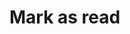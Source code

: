 # Mark as read

<api-endpoint openapi-path="../cotalk.yaml" endpoint="/api/user/{user_id}/notification/{notification_id}/read" method="PUT">


</api-endpoint>